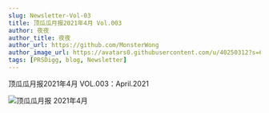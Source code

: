 ```yaml
---
slug: Newsletter-Vol-03
title: 顶瓜瓜月报2021年4月 Vol.003
author: 夜夜
author_title: 夜夜
author_url: https://github.com/MonsterWong
author_image_url: https://avatars0.githubusercontent.com/u/40250312?s=60&v=4
tags: [PRSDigg, blog, Newsletter]
---
```


顶瓜瓜月报2021年4月 
VOL.003：April.2021

![顶瓜瓜月报 2021年4月](https://user-images.githubusercontent.com/40250312/116795870-617a6080-aad8-11eb-8b2b-4706a73390fa.png)